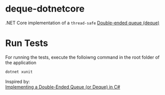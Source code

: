 # deque-dotnetcore
.NET Core implementation of a `thread-safe` [Double-ended queue (deque)](https://en.wikipedia.org/wiki/Double-ended_queue)

# Run Tests
For running the tests, execute the folloiwng command in the root folder of the application
```bash
dotnet xunit
```
Inspired by: [	
Implementing a Double-Ended Queue (or Deque) in C#](https://www.c-sharpcorner.com/UploadFile/b942f9/implementing-a-double-ended-queue-or-deque-in-C-Sharp/)